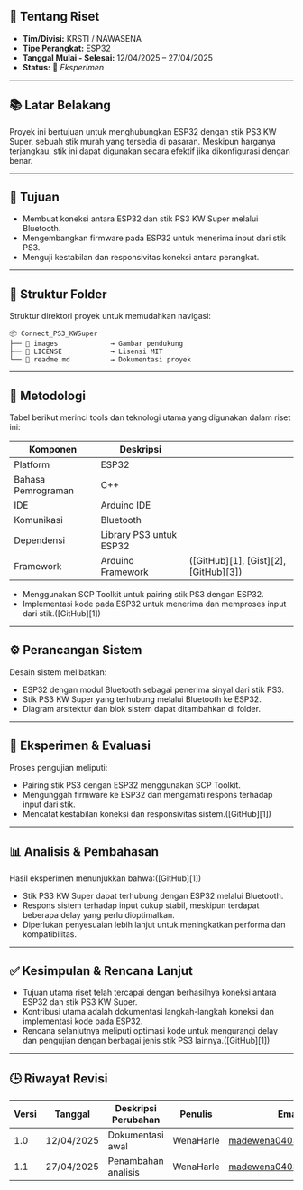 ## 📘 Tentang Riset

* **Tim/Divisi:** KRSTI / NAWASENA
* **Tipe Perangkat:** ESP32
* **Tanggal Mulai - Selesai:** 12/04/2025 – 27/04/2025
* **Status:** 🧪 *Eksperimen*

---

## 📚 Latar Belakang

Proyek ini bertujuan untuk menghubungkan ESP32 dengan stik PS3 KW Super, sebuah stik murah yang tersedia di pasaran. Meskipun harganya terjangkau, stik ini dapat digunakan secara efektif jika dikonfigurasi dengan benar.

---

## 🎯 Tujuan

* Membuat koneksi antara ESP32 dan stik PS3 KW Super melalui Bluetooth.
* Mengembangkan firmware pada ESP32 untuk menerima input dari stik PS3.
* Menguji kestabilan dan responsivitas koneksi antara perangkat.

---

## 📁 Struktur Folder

Struktur direktori proyek untuk memudahkan navigasi:

```
📦 Connect_PS3_KWSuper
├── 📂 images             → Gambar pendukung
├── 📜 LICENSE            → Lisensi MIT
└── 📜 readme.md          → Dokumentasi proyek
```

---

## 🔬 Metodologi

Tabel berikut merinci tools dan teknologi utama yang digunakan dalam riset ini:

| Komponen           | Deskripsi               |                                       |
| ------------------ | ----------------------- | ------------------------------------- |
| Platform           | ESP32                   |                                       |
| Bahasa Pemrograman | C++                     |                                       |
| IDE                | Arduino IDE             |                                       |
| Komunikasi         | Bluetooth               |                                       |
| Dependensi         | Library PS3 untuk ESP32 |                                       |
| Framework          | Arduino Framework       | ([GitHub][1], [Gist][2], [GitHub][3]) |

* Menggunakan SCP Toolkit untuk pairing stik PS3 dengan ESP32.
* Implementasi kode pada ESP32 untuk menerima dan memproses input dari stik.([GitHub][1])

---

## ⚙️ Perancangan Sistem

Desain sistem melibatkan:

* ESP32 dengan modul Bluetooth sebagai penerima sinyal dari stik PS3.
* Stik PS3 KW Super yang terhubung melalui Bluetooth ke ESP32.
* Diagram arsitektur dan blok sistem dapat ditambahkan di folder.

---

## 🧪 Eksperimen & Evaluasi

Proses pengujian meliputi:

* Pairing stik PS3 dengan ESP32 menggunakan SCP Toolkit.
* Mengunggah firmware ke ESP32 dan mengamati respons terhadap input dari stik.
* Mencatat kestabilan koneksi dan responsivitas sistem.([GitHub][1])

---

## 📊 Analisis & Pembahasan

Hasil eksperimen menunjukkan bahwa:([GitHub][1])

* Stik PS3 KW Super dapat terhubung dengan ESP32 melalui Bluetooth.
* Respons sistem terhadap input cukup stabil, meskipun terdapat beberapa delay yang perlu dioptimalkan.
* Diperlukan penyesuaian lebih lanjut untuk meningkatkan performa dan kompatibilitas.

---

## ✅ Kesimpulan & Rencana Lanjut

* Tujuan utama riset telah tercapai dengan berhasilnya koneksi antara ESP32 dan stik PS3 KW Super.
* Kontribusi utama adalah dokumentasi langkah-langkah koneksi dan implementasi kode pada ESP32.
* Rencana selanjutnya meliputi optimasi kode untuk mengurangi delay dan pengujian dengan berbagai jenis stik PS3 lainnya.([GitHub][1])

---

## 🕒 Riwayat Revisi

| Versi | Tanggal    | Deskripsi Perubahan | Penulis | Email                |
| ----- | ---------- | ------------------- | ------- | --------------------- |
| 1.0   | 12/04/2025 | Dokumentasi awal    | WenaHarle | madewena0403@gmail.com    |
| 1.1   | 27/04/2025 | Penambahan analisis | WenaHarle | madewena0403@gmail.com  |

